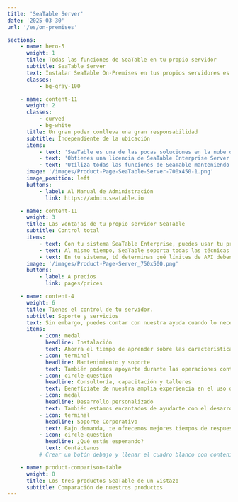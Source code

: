 ```yaml
---
title: 'SeaTable Server'
date: '2025-03-30'
url: '/es/on-premises'

sections:
    - name: hero-5
      weight: 1
      title: Todas las funciones de SeaTable en tu propio servidor
      subtitle: SeaTable Server
      text: Instalar SeaTable On-Premises en tus propios servidores es la solución perfecta para empresas que quieren control total sobre sus datos. Con una sola instancia - tu propia infraestructura - mantienes soberanía completa sobre tus datos y puedes personalizar completamente el sistema según tus necesidades.
      classes:
          - bg-gray-100

    - name: content-11
      weight: 2
      classes:
          - curved
          - bg-white
      title: Un gran poder conlleva una gran responsabilidad
      subtitle: Independiente de la ubicación
      items:
          - text: 'SeaTable es una de las pocas soluciones en la nube que también puedes obtener como solución on-premise.'
          - text: 'Obtienes una licencia de SeaTable Enterprise Server y puedes instalar y operar el software de servidor donde quieras.'
          - text: 'Utiliza todas las funciones de SeaTable manteniendo tu independencia: Tú decides cuánto soporte quieres de nosotros.'
      image: '/images/Product-Page-SeaTable-Server-700x450-1.png'
      image_position: left
      buttons:
          - label: Al Manual de Administración
            link: https://admin.seatable.io

    - name: content-11
      weight: 3
      title: Las ventajas de tu propio servidor SeaTable
      subtitle: Control total
      items:
          - text: Con tu sistema SeaTable Enterprise, puedes usar tu propia URL, plantillas, códigos de colores personalizados, así como roles y permisos.
          - text: Al mismo tiempo, SeaTable soporta todas las técnicas de autenticación comunes como SAML, OAuth, Shibboleth, Active Directory y LDAP. Permite autenticación de dos factores y single sign-on, y soporta backends para clusters como Ceph y S3.
          - text: En tu sistema, tú determinas qué límites de API deben aplicarse o si deben aplicarse alguno.
      image: '/images/Product-Page-Server_750x500.png'
      buttons:
          - label: A precios
            link: pages/prices

    - name: content-4
      weight: 6
      title: Tienes el control de tu servidor.
      subtitle: Soporte y servicios
      text: Sin embargo, puedes contar con nuestra ayuda cuando lo necesites.
      items:
          - icon: medal
            headline: Instalación
            text: Ahorra el tiempo de aprender sobre las características especiales de SeaTable. Nosotros nos encargamos de la instalación inicial por ti.
          - icon: terminal
            headline: Mantenimiento y soporte
            text: También podemos apoyarte durante las operaciones continuas. Desde actualizaciones menores hasta actualizaciones completas del SO, nos encargamos de todo.
          - icon: circle-question
            headline: Consultoría, capacitación y talleres
            text: Benefíciate de nuestra amplia experiencia en el uso de SeaTable.
          - icon: medal
            headline: Desarrollo personalizado
            text: También estamos encantados de ayudarte con el desarrollo de plugins, scripts o plantillas. Contáctanos.
          - icon: terminal
            headline: Soporte Corporativo
            text: Bajo demanda, te ofrecemos mejores tiempos de respuesta y mejor soporte.
          - icon: circle-question
            headline: ¿Qué estás esperando?
            text: Contáctanos
          # Crear un botón debajo y llenar el cuadro blanco con contenido

    - name: product-comparison-table
      weight: 8
      title: Los tres productos SeaTable de un vistazo
      subtitle: Comparación de nuestros productos
---
```

